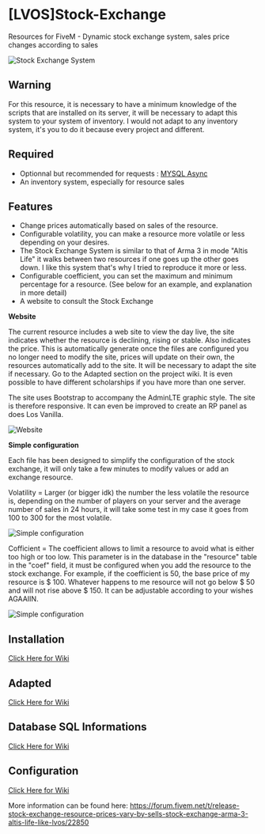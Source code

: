 # [LVOS]Stock-Exchange

Resources for FiveM - Dynamic stock exchange system, sales price changes according to sales

![Stock Exchange System](https://img4.hostingpics.net/pics/415502selvos.jpg)

## Warning

For this resource, it is necessary to have a minimum knowledge of the scripts that are installed on its server, it will be necessary to adapt this system to your system of inventory. I would not adapt to any inventory system, it's you to do it because every project and different.

## Required

- Optionnal but recommended for requests : [MYSQL Async](https://github.com/brouznouf/fivem-mysql-async)
- An inventory system, especially for resource sales

## Features

- Change prices automatically based on sales of the resource.
- Configurable volatility, you can make a resource more volatile or less depending on your desires.
- The Stock Exchange System is similar to that of Arma 3 in mode "Altis Life" it walks between two resources if one goes up the other goes down. I like this system that's why I tried to reproduce it more or less.
- Configurable coefficient, you can set the maximum and minimum percentage for a resource. (See below for an example, and explanation in more detail)
- A website to consult the Stock Exchange

**Website**

The current resource includes a web site to view the day live, the site indicates whether the resource is declining, rising or stable. Also indicates the price. This is automatically generate once the files are configured you no longer need to modify the site, prices will update on their own, the resources automatically add to the site. It will be necessary to adapt the site if necessary. Go to the Adapted section on the project wiki. It is even possible to have different scholarships if you have more than one server.

The site uses Bootstrap to accompany the AdminLTE graphic style. The site is therefore responsive. It can even be improved to create an RP panel as does Los Vanilla.

![Website](https://i.imgur.com/zOqMed6.png)

**Simple configuration**

Each file has been designed to simplify the configuration of the stock exchange, it will only take a few minutes to modify values or add an exchange resource.

Volatility = Larger (or bigger idk) the number the less volatile the resource is, depending on the number of players on your server and the average number of sales in 24 hours, it will take some test in my case it goes from 100 to 300 for the most volatile.

![Simple configuration](https://i.imgur.com/LQKlK7E.png)

Cofficient = The coefficient allows to limit a resource to avoid what is either too high or too low. This parameter is in the database in the "resource" table in the "coef" field, it must be configured when you add the resource to the stock exchange. For example, if the coefficient is 50, the base price of my resource is $ 100. Whatever happens to me resource will not go below $ 50 and will not rise above $ 150. It can be adjustable according to your wishes AGAAIIN.

![Simple configuration](https://i.imgur.com/3tNBSYh.png)

## Installation

[Click Here for Wiki](https://github.com/PandaBasketteur/-LVOS-Stock-Exchange/wiki/Install-%5BLVOS%5D-Stock-Exchange)

## Adapted

[Click Here for Wiki](https://github.com/PandaBasketteur/-LVOS-Stock-Exchange/wiki/Adapted-%5BLVOS%5D-Stock-Exchange)

## Database SQL Informations

[Click Here for Wiki](https://github.com/PandaBasketteur/-LVOS-Stock-Exchange/wiki/Database-SQL)

## Configuration

[Click Here for Wiki](https://github.com/PandaBasketteur/-LVOS-Stock-Exchange/wiki/Configuration)

More information can be found here:
https://forum.fivem.net/t/release-stock-exchange-resource-prices-vary-by-sells-stock-exchange-arma-3-altis-life-like-lvos/22850

